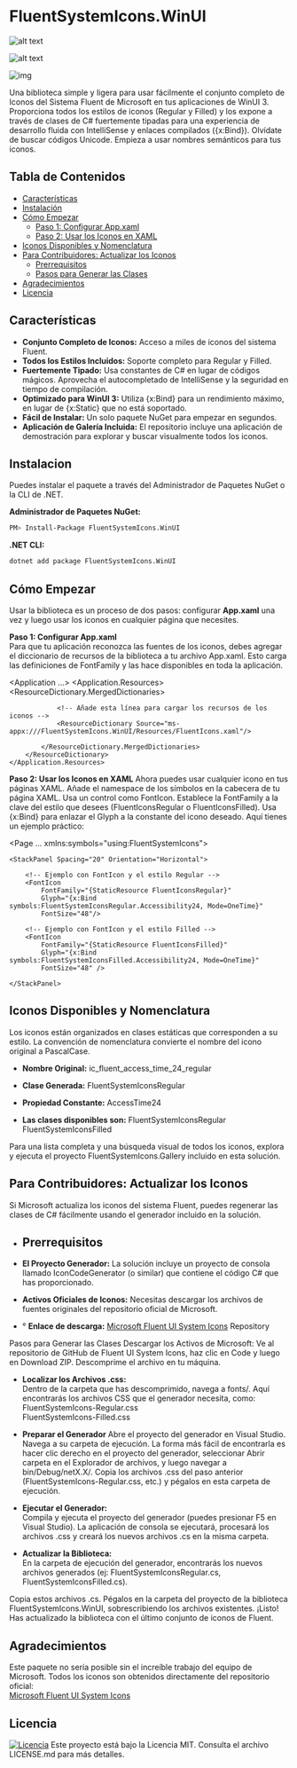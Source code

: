 
# FluentSystemIcons.WinUI
![alt text](https://img.shields.io/nuget/v/FluentSystemIcons.WinUI.svg)  

![alt text](https://img.shields.io/badge/License-MIT-yellow.svg)  

![img](https://i.imgur.com/B2tdQkn.png)

Una biblioteca simple y ligera para usar fácilmente el conjunto completo de Iconos del Sistema Fluent de Microsoft en tus aplicaciones de WinUI 3. Proporciona todos los estilos de iconos (Regular y Filled) y los expone a través de clases de C# fuertemente tipadas para una experiencia de desarrollo fluida con IntelliSense y enlaces compilados ({x:Bind}).
Olvídate de buscar códigos Unicode. Empieza a usar nombres semánticos para tus iconos.


## Tabla de Contenidos
- [Características](#características)
- [Instalación](#instalación)
- [Cómo Empezar](#cómo-empezar)
  - [Paso 1: Configurar App.xaml](#paso-1-configurar-appxaml)
  - [Paso 2: Usar los Iconos en XAML](#paso-2-usar-los-iconos-en-xaml)
- [Iconos Disponibles y Nomenclatura](#iconos-disponibles-y-nomenclatura)
- [Para Contribuidores: Actualizar los Iconos](#para-contribuidores-actualizar-los-iconos)
  - [Prerrequisitos](#prerrequisitos)
  - [Pasos para Generar las Clases](#pasos-para-generar-las-clases)
- [Agradecimientos](#agradecimientos)
- [Licencia](#licencia)

## Características  
- **Conjunto Completo de Iconos:** Acceso a miles de iconos del sistema Fluent.
- **Todos los Estilos Incluidos:** Soporte completo para Regular y Filled.
- **Fuertemente Tipado:** Usa constantes de C# en lugar de códigos mágicos. Aprovecha el autocompletado de IntelliSense y la seguridad en tiempo de compilación.
- **Optimizado para WinUI 3:** Utiliza {x:Bind} para un rendimiento máximo, en lugar de {x:Static} que no está soportado.
- **Fácil de Instalar:** Un solo paquete NuGet para empezar en segundos.
- **Aplicación de Galería Incluida:** El repositorio incluye una aplicación de demostración para explorar y buscar visualmente todos los iconos.


## Instalacion

Puedes instalar el paquete a través del Administrador de Paquetes NuGet o la CLI de .NET.  

**Administrador de Paquetes NuGet:**
```sh
PM> Install-Package FluentSystemIcons.WinUI
```

**.NET CLI:**
```sh
dotnet add package FluentSystemIcons.WinUI
```  




## Cómo Empezar  

Usar la biblioteca es un proceso de dos pasos: configurar **App.xaml** una vez y luego usar los iconos en cualquier página que necesites.

**Paso 1: Configurar App.xaml**  
Para que tu aplicación reconozca las fuentes de los iconos, debes agregar el diccionario de recursos de la biblioteca a tu archivo App.xaml. Esto carga las definiciones de FontFamily y las hace disponibles en toda la aplicación.

<!-- En App.xaml -->
<Application
    ...>
    <Application.Resources>
        <ResourceDictionary>
            <ResourceDictionary.MergedDictionaries>
                <XamlControlsResources xmlns="using:Microsoft.UI.Xaml.Controls" />
                
                <!-- Añade esta línea para cargar los recursos de los iconos -->
                <ResourceDictionary Source="ms-appx:///FluentSystemIcons.WinUI/Resources/FluentIcons.xaml"/>
                
            </ResourceDictionary.MergedDictionaries>
        </ResourceDictionary>
    </Application.Resources>
</Application>
<!-- Fin de ejemplo -->  

**Paso 2: Usar los Iconos en XAML**
Ahora puedes usar cualquier icono en tus páginas XAML.
Añade el namespace de los símbolos en la cabecera de tu página XAML.
Usa un control como FontIcon.
Establece la FontFamily a la clave del estilo que desees (FluentIconsRegular o FluentIconsFilled).
Usa {x:Bind} para enlazar el Glyph a la constante del icono deseado.
Aquí tienes un ejemplo práctico:  
  
<Page
    ...
    xmlns:symbols="using:FluentSystemIcons">

    <StackPanel Spacing="20" Orientation="Horizontal">
    
        <!-- Ejemplo con FontIcon y el estilo Regular -->
        <FontIcon
            FontFamily="{StaticResource FluentIconsRegular}"
            Glyph="{x:Bind symbols:FluentSystemIconsRegular.Accessibility24, Mode=OneTime}"
            FontSize="48"/>

        <!-- Ejemplo con FontIcon y el estilo Filled -->
        <FontIcon
            FontFamily="{StaticResource FluentIconsFilled}"
            Glyph="{x:Bind symbols:FluentSystemIconsFilled.Accessibility24, Mode=OneTime}"
            FontSize="48" />
            
    </StackPanel>
</Page>  





## Iconos Disponibles y Nomenclatura
Los iconos están organizados en clases estáticas que corresponden a su estilo. La convención de nomenclatura convierte el nombre del icono original a PascalCase.  
- **Nombre Original:** ic_fluent_access_time_24_regular  

- **Clase Generada:** FluentSystemIconsRegular  

- **Propiedad Constante:** AccessTime24  
- **Las clases disponibles son:** FluentSystemIconsRegular  FluentSystemIconsFilled  
 
Para una lista completa y una búsqueda visual de todos los iconos, explora y ejecuta el proyecto FluentSystemIcons.Gallery incluido en esta solución.

## Para Contribuidores: Actualizar los Iconos 
Si Microsoft actualiza los iconos del sistema Fluent, puedes regenerar las clases de C# fácilmente usando el generador incluido en la solución.

- ## Prerrequisitos
- **El Proyecto Generador:** La solución incluye un proyecto de consola llamado IconCodeGenerator (o similar) que contiene el código C# que has proporcionado.
- **Activos Oficiales de Iconos:** Necesitas descargar los archivos de fuentes originales del repositorio oficial de Microsoft.  

- ° **Enlace de descarga:** [Microsoft Fluent UI System Icons](https://github.com/microsoft/fluentui-system-icons) Repository  

Pasos para Generar las Clases
Descargar los Activos de Microsoft: Ve al repositorio de GitHub de Fluent UI System Icons, haz clic en Code y luego en Download ZIP. Descomprime el archivo en tu máquina.  

- **Localizar los Archivos .css:**  
 Dentro de la carpeta que has descomprimido, navega a fonts/. Aquí encontrarás los archivos CSS que el generador necesita, como:  
FluentSystemIcons-Regular.css  
FluentSystemIcons-Filled.css

- **Preparar el Generador**
Abre el proyecto del generador en Visual Studio.
Navega a su carpeta de ejecución. La forma más fácil de encontrarla es hacer clic derecho en el proyecto del generador, seleccionar Abrir carpeta en el Explorador de archivos, y luego navegar a bin/Debug/netX.X/.
Copia los archivos .css del paso anterior (FluentSystemIcons-Regular.css, etc.) y pégalos en esta carpeta de ejecución.  
- **Ejecutar el Generador:**  
Compila y ejecuta el proyecto del generador (puedes presionar F5 en Visual Studio). La aplicación de consola se ejecutará, procesará los archivos .css y creará los nuevos archivos .cs en la misma carpeta.  
- **Actualizar la Biblioteca:**  
En la carpeta de ejecución del generador, encontrarás los nuevos archivos generados (ej:  FluentSystemIconsRegular.cs, FluentSystemIconsFilled.cs).

Copia estos archivos .cs.
Pégalos en la carpeta del proyecto de la biblioteca FluentSystemIcons.WinUI, sobrescribiendo los archivos existentes.
¡Listo! Has actualizado la biblioteca con el último conjunto de iconos de Fluent.




## Agradecimientos
Este paquete no sería posible sin el increíble trabajo del equipo de Microsoft. Todos los iconos son obtenidos directamente del repositorio oficial:  
[Microsoft Fluent UI System Icons](https://github.com/microsoft/fluentui-system-icons)

## Licencia
[![Licencia](https://img.shields.io/badge/License-MIT-yellow.svg)](LICENSE)
Este proyecto está bajo la Licencia MIT. Consulta el archivo LICENSE.md para más detalles.
